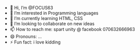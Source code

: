 - 👋 Hi, I’m @FOCUS63
- 👀 I’m interested in Programming languages
- 🌱 I’m currently learning HTML, CSS
- 💞️ I’m looking to collaborate on new ideas
- 📫 How to reach me: spart unity @ facebook 070632666963
- 😄 Pronouns: ...
- ⚡ Fun fact: i love kidding

<!---
FOCUS63/FOCUS63 is a ✨ special ✨ repository because its `README.md` (this file) appears on your GitHub profile.
You can click the Preview link to take a look at your changes.
--->
